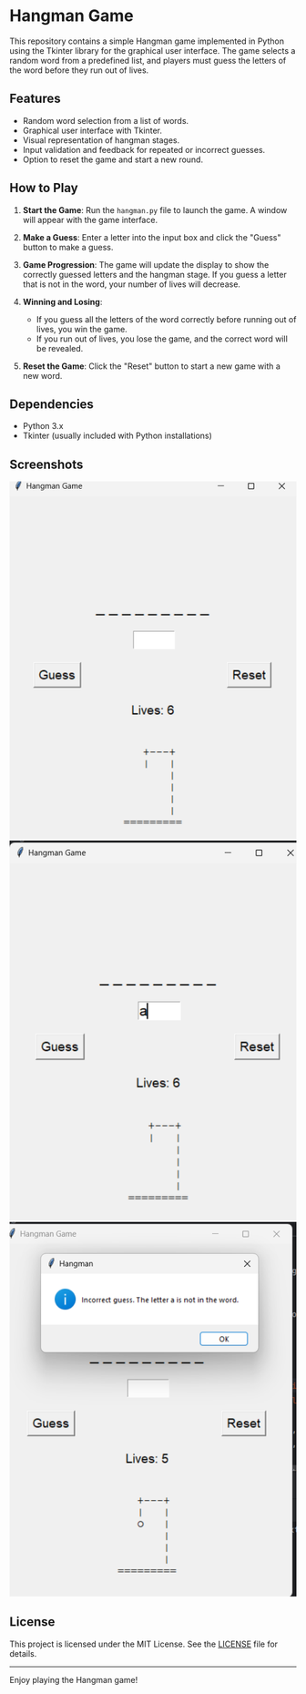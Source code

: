 # Hangman Game

This repository contains a simple Hangman game implemented in Python using the Tkinter library for the graphical user interface. The game selects a random word from a predefined list, and players must guess the letters of the word before they run out of lives.

## Features

- Random word selection from a list of words.
- Graphical user interface with Tkinter.
- Visual representation of hangman stages.
- Input validation and feedback for repeated or incorrect guesses.
- Option to reset the game and start a new round.

## How to Play

1. **Start the Game**: Run the `hangman.py` file to launch the game. A window will appear with the game interface.

2. **Make a Guess**: Enter a letter into the input box and click the "Guess" button to make a guess.

3. **Game Progression**: The game will update the display to show the correctly guessed letters and the hangman stage. If you guess a letter that is not in the word, your number of lives will decrease.

4. **Winning and Losing**:
   - If you guess all the letters of the word correctly before running out of lives, you win the game.
   - If you run out of lives, you lose the game, and the correct word will be revealed.

5. **Reset the Game**: Click the "Reset" button to start a new game with a new word.

## Dependencies

- Python 3.x
- Tkinter (usually included with Python installations)

## Screenshots
![Hangman Game Screenshot](screenshots/hangman.png)
![Hangman Game Screenshot](screenshots/hangman1.png)
![Hangman Game Screenshot](screenshots/hangman2.png)

## License

This project is licensed under the MIT License. See the [LICENSE](LICENSE) file for details.

---

Enjoy playing the Hangman game!

